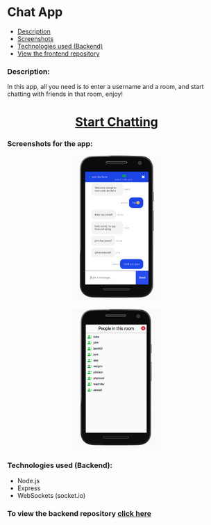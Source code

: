 <h1><b>Chat App</b></h1>

* <a href="#description">Description</a>
* <a href="#screenshots">Screenshots</a>
* <a href="#technologies">Technologies used (Backend)</a>
* <a href="https://github.com/muhammadawwad9/chat-app-frontend">View the frontend repository</a>

<h3 id="description"><b>Description:</b></h3>


<p>
    In this app, all you need is to enter a username and a room, and start chatting with friends in that room, enjoy!
  </p>
  
  
<h1 align="center"><a href="https://festive-saha-d99c2d.netlify.app/">Start Chatting</a></h1>


<h3 id="screenshots"><b>Screenshots for the app:</b></h3>






<p align="center"><img  width="200" src="https://github.com/muhammadawwad9/chat-app-frontend/blob/main/public/images/screenshot1.png"/> </p>
<p align="center"><img  width="200" src="https://github.com/muhammadawwad9/chat-app-frontend/blob/main/public/images/screenshot2.png"/> </p>

  
  <h3 id="technologies"><b>Technologies used (Backend):</b></h3>
  
  
  
  * Node.js
  * Express
  * WebSockets (socket.io)


<h3><b>To view the backend repository </b><a href="https://github.com/muhammadawwad9/chat-app-frontend">click here</a></h3>

